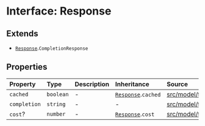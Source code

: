 # Interface: Response

## Extends

- [`Response`](../../Base/interfaces/Response.md).`CompletionResponse`

## Properties

| Property | Type | Description | Inheritance | Source |
| :------ | :------ | :------ | :------ | :------ |
| `cached` | `boolean` | - | [`Response`](../../Base/interfaces/Response.md).`cached` | [src/model/types.ts:36](https://github.com/dexaai/llm-tools/blob/2a387dc/src/model/types.ts#L36) |
| `completion` | `string` | - | - | [src/model/types.ts:107](https://github.com/dexaai/llm-tools/blob/2a387dc/src/model/types.ts#L107) |
| `cost`? | `number` | - | [`Response`](../../Base/interfaces/Response.md).`cost` | [src/model/types.ts:37](https://github.com/dexaai/llm-tools/blob/2a387dc/src/model/types.ts#L37) |
